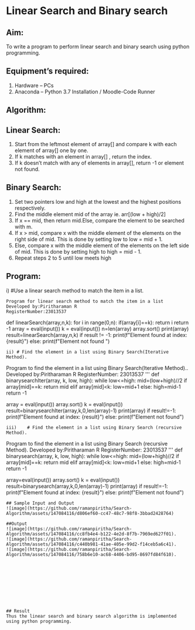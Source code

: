 # Linear Search and Binary search
## Aim:
To write a program to perform linear search and binary search using python programming.
## Equipment’s required:
1.	Hardware – PCs
2.	Anaconda – Python 3.7 Installation / Moodle-Code Runner
## Algorithm:
## Linear Search:
1.	Start from the leftmost element of array[] and compare k with each element of array[] one by one.
2.	If k matches with an element in array[] , return the index.
3.	If k doesn’t match with any of elements in array[], return -1 or element not found.
## Binary Search:
1.	Set two pointers low and high at the lowest and the highest positions respectively.
2.	Find the middle element mid of the array ie. arr[(low + high)/2]
3.	If x == mid, then return mid.Else, compare the element to be searched with m.
4.	If x > mid, compare x with the middle element of the elements on the right side of mid. This is done by setting low to low = mid + 1.
5.	Else, compare x with the middle element of the elements on the left side of mid. This is done by setting high to high = mid - 1.
6.	Repeat steps 2 to 5 until low meets high
## Program:
i)	#Use a linear search method to match the item in a list.
```
Program for linear search method to match the item in a list
Developed by:Piritharaman R
RegisterNumber:23013537
```
def linearSearch(array,n,k):
    for i in range(0,n):
        if(array[i]==k):
            return i
    return -1
array = eval(input())
k = eval(input())
n=len(array)
array.sort()
print(array)
result=linearSearch(array,n,k)
if result != -1:
    print(f"Element found at index:  {result}")
else:
    print(f"Element not found ")
```
ii)	# Find the element in a list using Binary Search(Iterative Method).
```
Program to find the element in a list using Binary Search(Iterative Method)..
Developed by:Piritharaman R
RegisterNumber: 23013537
'''
def binarysearchIter(array, k, low, high):
   while low<=high:
       mid=(low+high)//2
       if array[mid]==k:
           return mid
       elif array[mid]<k:
           low=mid+1
       else:
           high=mid-1
   return -1
       
    
array = eval(input())
array.sort()
k = eval(input())
result=binarysearchIter(array,k,0,len(array)-1)
print(array)
if result!=-1:
    print(f"Element found at index:  {result}")
else:
    print(f"Element not found")
```
iii)	# Find the element in a list using Binary Search (recursive Method).
```
Program to find the element in a list using Binary Search (recursive Method).
Developed by:Piritharaman R
RegisterNumber: 23013537
'''
def binarysearch(array, k, low, high):
    while low<=high:
        mid=(low+high)//2
        if array[mid]==k:
            return mid
        elif array[mid]<k:
            low=mid+1
        else:
            high=mid-1
    return -1
    
array=eval(input())
array.sort()
k = eval(input())
result=binarysearch(array,k,0,len(array)-1)
print(array)
if result!=-1:
    print(f"Element found at index:  {result}")
else:
    print(f"Element not found")
```
## Sample Input and Output
![image](https://github.com/ramanpiritha/Search-Algorithm/assets/147084116/d806ef60-cc47-48c7-98f8-3bbad2428764)

##Output
![image](https://github.com/ramanpiritha/Search-Algorithm/assets/147084116/cc8fb4e4-b122-4e2d-8f7b-7969ed627f01).
![image](https://github.com/ramanpiritha/Search-Algorithm/assets/147084116/c440b981-41ae-405e-99d2-f14ceb5a6c41).
![image](https://github.com/ramanpiritha/Search-Algorithm/assets/147084116/758b6e10-ac68-4406-bd95-8697fd84f610).










## Result
Thus the linear search and binary search algorithm is implemented using python programming.
